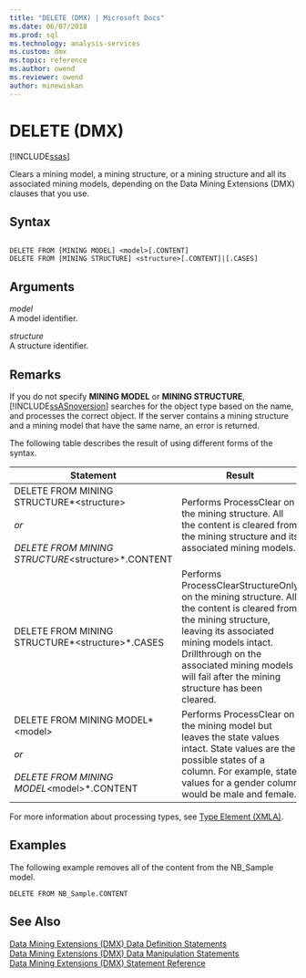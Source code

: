 ```yaml
---
title: "DELETE (DMX) | Microsoft Docs"
ms.date: 06/07/2018
ms.prod: sql
ms.technology: analysis-services
ms.custom: dmx
ms.topic: reference
ms.author: owend
ms.reviewer: owend
author: minewiskan
---
```

# DELETE (DMX)
[!INCLUDE[ssas](../includes/applies-to-version/ssas.md)]

  Clears a mining model, a mining structure, or a mining structure and all its associated mining models, depending on the Data Mining Extensions (DMX) clauses that you use.  
  
## Syntax  
  
```  
  
DELETE FROM [MINING MODEL] <model>[.CONTENT]  
DELETE FROM [MINING STRUCTURE] <structure>[.CONTENT]|[.CASES]  
```  
  
## Arguments  
 *model*  
 A model identifier.  
  
 *structure*  
 A structure identifier.  
  
## Remarks  
 If you do not specify **MINING MODEL** or **MINING STRUCTURE**, [!INCLUDE[ssASnoversion](../includes/ssasnoversion-md.md)] searches for the object type based on the name, and processes the correct object. If the server contains a mining structure and a mining model that have the same name, an error is returned.  
  
 The following table describes the result of using different forms of the syntax.  
  
|Statement|Result|  
|---------------|------------|  
|DELETE FROM MINING STRUCTURE*\<structure>*<br /><br /> or<br /><br /> DELETE FROM MINING STRUCTURE*\<structure>*.CONTENT|Performs ProcessClear on the mining structure. All the content is cleared from the mining structure and its associated mining models.|  
|DELETE FROM MINING STRUCTURE*\<structure>*.CASES|Performs ProcessClearStructureOnly on the mining structure. All the content is cleared from the mining structure, leaving its associated mining models intact. Drillthrough on the associated mining models will fail after the mining structure has been cleared.|  
|DELETE FROM MINING MODEL*\<model>*<br /><br /> or<br /><br /> DELETE FROM MINING MODEL*\<model>*.CONTENT|Performs ProcessClear on the mining model but leaves the state values intact. State values are the possible states of a column. For example, state values for a gender column would be male and female.|  
  
 For more information about processing types, see [Type Element &#40;XMLA&#41;](https://docs.microsoft.com/analysis-services/xmla/xml-elements-properties/type-element-xmla).  
  
## Examples  
 The following example removes all of the content from the NB_Sample model.  
  
```  
DELETE FROM NB_Sample.CONTENT  
```  
  
## See Also  
 [Data Mining Extensions &#40;DMX&#41; Data Definition Statements](../dmx/dmx-statements-data-definition.md)   
 [Data Mining Extensions &#40;DMX&#41; Data Manipulation Statements](../dmx/dmx-statements-data-manipulation.md)   
 [Data Mining Extensions &#40;DMX&#41; Statement Reference](../dmx/data-mining-extensions-dmx-statements.md)  
  
  
